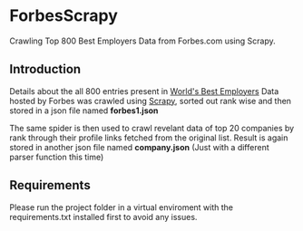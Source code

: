 # ForbesScrapy
Crawling Top 800 Best Employers Data from Forbes.com using Scrapy.

## Introduction
Details about the all 800 entries present in [World's Best Employers](https://www.forbes.com/lists/worlds-best-employers/?sh=5dc799fd1e0c) Data hosted by Forbes was crawled using [Scrapy](https://scrapy.org/), sorted out rank wise and then stored in a json file named  **forbes1.json**

The same spider is then used to crawl revelant data of top 20 companies by rank through their profile links fetched from the original list. Result is again stored in another json file named **company.json** (Just with a different parser function this time)

## Requirements 

Please run the project folder in a virtual enviroment with the requirements.txt installed first to avoid any issues.

